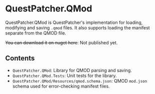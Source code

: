 # QuestPatcher.QMod

QuestPatcher.QMod is QuestPatcher's implementation for loading, modifying and saving `.qmod` files.
It also supports loading the manifest separate from the QMOD file.

~~You can download it on nuget here~~: Not published yet.

## Contents

- `QuestPatcher.QMod`: Library for QMOD parsing and saving.
- `QuestPatcher.QMod.Tests`: Unit tests for the library.
- `QuestPatcher.QMod/Resources/qmod.schema.json`: QMOD `mod.json` schema used for error-checking manifest files.
